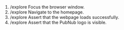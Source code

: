 1. /explore Focus the browser window.
2. /explore Navigate to the homepage.
3. /explore Assert that the webpage loads successfully.
4. /explore Assert that the PubNub logo is visible.